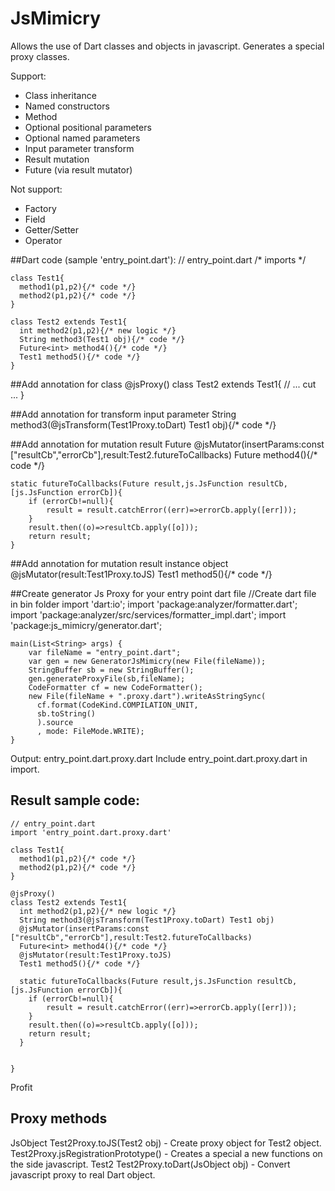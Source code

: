 JsMimicry
===========

Allows the use of Dart classes and objects in javascript.
Generates a special proxy classes.

Support:

 * Class inheritance
 * Named constructors
 * Method
 * Optional positional parameters
 * Optional named parameters
 * Input parameter transform
 * Result mutation
 * Future (via result mutator)
 
Not support:

 * Factory
 * Field
 * Getter/Setter
 * Operator

##Dart code (sample 'entry_point.dart'):
    // entry_point.dart
    /* imports */
    
    class Test1{
      method1(p1,p2){/* code */}
      method2(p1,p2){/* code */}
    }
    
    class Test2 extends Test1{
      int method2(p1,p2){/* new logic */}
      String method3(Test1 obj){/* code */}
      Future<int> method4(){/* code */}
      Test1 method5(){/* code */}
    }

##Add annotation for class
    @jsProxy()
    class Test2 extends Test1{
    // ... cut ...
    }
    
##Add annotation for transform input parameter
    String method3(@jsTransform(Test1Proxy.toDart) Test1 obj){/* code */}
    
##Add annotation for mutation result Future
    @jsMutator(insertParams:const ["resultCb","errorCb"],result:Test2.futureToCallbacks)
    Future<int> method4(){/* code */}
    
    static futureToCallbacks(Future result,js.JsFunction resultCb,[js.JsFunction errorCb]){
        if (errorCb!=null){
            result = result.catchError((err)=>errorCb.apply([err]));
        }
        result.then((o)=>resultCb.apply([o]));
        return result;
    }

##Add annotation for mutation result instance object
    @jsMutator(result:Test1Proxy.toJS)
    Test1 method5(){/* code */}

##Create generator Js Proxy for your entry point dart file
    //Create dart file in bin folder
    import 'dart:io';
    import 'package:analyzer/formatter.dart';
    import 'package:analyzer/src/services/formatter_impl.dart';
    import 'package:js_mimicry/generator.dart';
    
    main(List<String> args) {
        var fileName = "entry_point.dart";
        var gen = new GeneratorJsMimicry(new File(fileName));
        StringBuffer sb = new StringBuffer();
        gen.generateProxyFile(sb,fileName);
        CodeFormatter cf = new CodeFormatter();
        new File(fileName + ".proxy.dart").writeAsStringSync(
          cf.format(CodeKind.COMPILATION_UNIT,
          sb.toString()
          ).source
          , mode: FileMode.WRITE);
    }
Output: entry_point.dart.proxy.dart
Include entry_point.dart.proxy.dart in import.

## Result sample code:
    // entry_point.dart
    import 'entry_point.dart.proxy.dart'
    
    class Test1{
      method1(p1,p2){/* code */}
      method2(p1,p2){/* code */}
    }
    
    @jsProxy()
    class Test2 extends Test1{
      int method2(p1,p2){/* new logic */}
      String method3(@jsTransform(Test1Proxy.toDart) Test1 obj)
      @jsMutator(insertParams:const ["resultCb","errorCb"],result:Test2.futureToCallbacks)
      Future<int> method4(){/* code */}
      @jsMutator(result:Test1Proxy.toJS)
      Test1 method5(){/* code */}
      
      static futureToCallbacks(Future result,js.JsFunction resultCb,[js.JsFunction errorCb]){
        if (errorCb!=null){
            result = result.catchError((err)=>errorCb.apply([err]));
        }
        result.then((o)=>resultCb.apply([o]));
        return result;
      }
      
      
    }
Profit

## Proxy methods
 JsObject Test2Proxy.toJS(Test2 obj) - Create proxy object for Test2 object.
 Test2Proxy.jsRegistrationPrototype() - Creates a special a new functions on the side javascript.
 Test2 Test2Proxy.toDart(JsObject obj) - Convert javascript proxy to real Dart object.